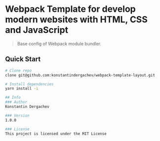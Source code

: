 # Webpack Template for develop modern websites with HTML, CSS and JavaScript
> Base config of Webpack module bundler.

## Quick Start

```bash
# Clone repo
clone git@github.com:konstantindergachev/webpack-template-layout.git

# Install dependencies
yarn install -i

## Info
### Author
Konstantin Dergachev

### Version
1.0.0

### License
This project is licensed under the MIT License